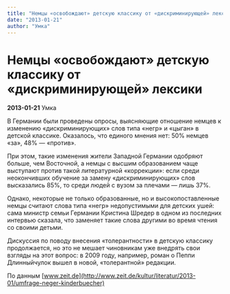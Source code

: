 ```yaml
---
title: "Немцы «освобождают» детскую классику от «дискриминирующей» лексики"
date: "2013-01-21"
author: "Умка"
---
```


# Немцы «освобождают» детскую классику от «дискриминирующей» лексики

**2013-01-21** Умка

В Германии были проведены опросы, выясняющие отношение немцев к изменению «дискриминирующих» слов типа «негр» и «цыган» в детской классике. Оказалось, что единого мнения нет: 50% немцев «за», 48% — «против».

При этом, такие изменения жители Западной Германии одобряют больше, чем Восточной, а немцы с высшим образованием чаще выступают против такой литературной «коррекции»: если среди неокончивших обучение за замену «дискриминирующих» слов высказались 85%, то среди людей с вузом за плечами — лишь 37%.

Однако, некоторые не только образованные, но и высокопоставленные немцы считают слова типа «негр» недопустимыми для детских ушей: сама министр семьи Германии Кристина Шредер в одном из последних интервью сказала, что заменяет такие слова другими во время чтения со своими детьми.

Дискуссия по поводу внесения «толерантности» в детскую классику продолжается, но это не мешает чиновникам уже внедрять свои взгляды на этот вопрос: в 2009 году, например, роман о Пеппи Длинныйчулок вышел в новой, «толерантной» редакции.

По данным [www.zeit.de](http://www.zeit.de/kultur/literatur/2013-01/umfrage-neger-kinderbuecher)